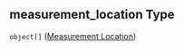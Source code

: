 ## measurement_location Type

`object[]` ([Measurement Location](iea43_wra_data_model-properties-measurement-location-measurement-location.md))
